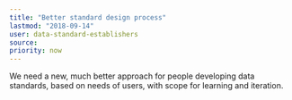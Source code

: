 ```yaml
---
title: "Better standard design process"
lastmod: "2018-09-14"
user: data-standard-establishers
source:
priority: now
---
```


We need a new, much better approach for people developing data standards, based on needs of users, with scope for learning and iteration.
